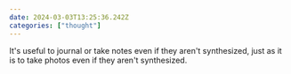 ```yaml
---
date: 2024-03-03T13:25:36.242Z
categories: ["thought"]
---
```

It's useful to journal or take notes even if they aren't synthesized, just as it is to take photos even if they aren't synthesized.
